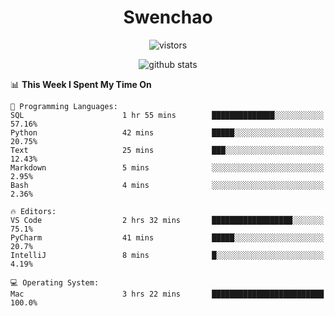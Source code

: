 <h1 align="center">Swenchao</h3>

<p align="center">
  <img src="https://visitor-badge.glitch.me/badge?page_id=Swenchao" alt="vistors" />
</p>

<p align="center">
  <img src="https://github-readme-stats.vercel.app/api?username=Swenchao&count_private=true&show_icons=true&theme=vue-dark&hide_title=true" alt="github stats" />
</p>

<!--START_SECTION:waka-->
📊 **This Week I Spent My Time On** 

```text
💬 Programming Languages: 
SQL                      1 hr 55 mins        ██████████████░░░░░░░░░░░   57.16% 
Python                   42 mins             █████░░░░░░░░░░░░░░░░░░░░   20.75% 
Text                     25 mins             ███░░░░░░░░░░░░░░░░░░░░░░   12.43% 
Markdown                 5 mins              ░░░░░░░░░░░░░░░░░░░░░░░░░   2.95% 
Bash                     4 mins              ░░░░░░░░░░░░░░░░░░░░░░░░░   2.36%

🔥 Editors: 
VS Code                  2 hrs 32 mins       ██████████████████░░░░░░░   75.1% 
PyCharm                  41 mins             █████░░░░░░░░░░░░░░░░░░░░   20.7% 
IntelliJ                 8 mins              █░░░░░░░░░░░░░░░░░░░░░░░░   4.19%

💻 Operating System: 
Mac                      3 hrs 22 mins       █████████████████████████   100.0%

```


<!--END_SECTION:waka-->
